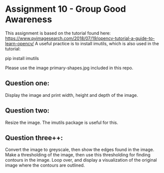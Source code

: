 # Assignment 10 - Group Good Awareness
This assignment is based on the tutorial found here: https://www.pyimagesearch.com/2018/07/19/opencv-tutorial-a-guide-to-learn-opencv/
A useful practice is to install imutils, which is also used in the tutorial:

pip install imutils

Please use the image primary-shapes.jpg included in this repo.

## Question one:
Display the image and print width, height and depth of the image.

## Question two:
Resize the image. The imutils package is useful for this.

## Question three++:
Convert the image to greyscale, then show the edges found in the image.
Make a thresholding of the image, then use this thresholding for finding contours in the image.
Loop over, and display a visualization of the original image where the contours are outlined.
